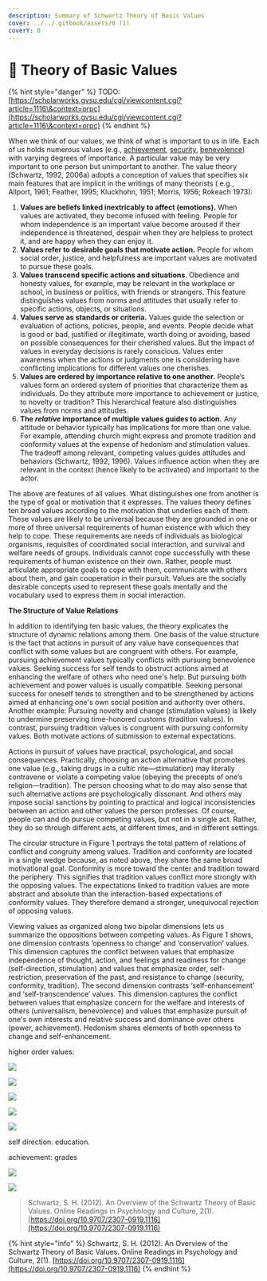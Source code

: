 ```yaml
---
description: Summary of Schwartz Theory of Basic Values
cover: ../../.gitbook/assets/0 (1)
coverY: 0
---
```


# 📘 Theory of Basic Values

{% hint style="danger" %}
TODO: [https://scholarworks.gvsu.edu/cgi/viewcontent.cgi?article=1116\&context=orpc](https://scholarworks.gvsu.edu/cgi/viewcontent.cgi?article=1116\&context=orpc)
{% endhint %}

When we think of our values, we think of what is important to us in life. Each of us holds numerous values (e.g., [achievement](self-enhancement/achievement.md), [security](conservation/security.md), [benevolence](self-transcendence/benevolence.md)) with varying degrees of importance. A particular value may be very important to one person but unimportant to another. The value theory (Schwartz, 1992, 2006a) adopts a conception of values that specifies six main features that are implicit in the writings of many theorists ( e.g., Allport, 1961; Feather, 1995; Kluckhohn, 1951; Morris, 1956; Rokeach 1973):

1. **Values are beliefs linked inextricably to affect (emotions).** When values are activated, they become infused with feeling. People for whom independence is an important value become aroused if their independence is threatened, despair when they are helpless to protect it, and are happy when they can enjoy it.
2. **Values refer to desirable goals that motivate action.** People for whom social order, justice, and helpfulness are important values are motivated to pursue these goals.
3. **Values transcend specific actions and situations**. Obedience and honesty values, for example, may be relevant in the workplace or school, in business or politics, with friends or strangers. This feature distinguishes values from norms and attitudes that usually refer to specific actions, objects, or situations.
4. **Values serve as standards or criteria.** Values guide the selection or evaluation of actions, policies, people, and events. People decide what is good or bad, justified or illegitimate, worth doing or avoiding, based on possible consequences for their cherished values. But the impact of values in everyday decisions is rarely conscious. Values enter awareness when the actions or judgments one is considering have conflicting implications for different values one cherishes.
5. **Values are ordered by importance relative to one another.** People’s values form an ordered system of priorities that characterize them as individuals. Do they attribute more importance to achievement or justice, to novelty or tradition? This hierarchical feature also distinguishes values from norms and attitudes.
6. **The **_**relative**_** importance of multiple values guides to action.** Any attitude or behavior typically has implications for more than one value. For example, attending church might express and promote tradition and conformity values at the expense of hedonism and stimulation values. The tradeoff among relevant, competing values guides attitudes and behaviors (Schwartz, 1992, 1996). Values influence action when they are relevant in the context (hence likely to be activated) and important to the actor.

The above are features of all values. What distinguishes one from another is the type of goal or motivation that it expresses. The values theory defines ten broad values according to the motivation that underlies each of them. These values are likely to be universal because they are grounded in one or more of three universal requirements of human existence with which they help to cope. These requirements are needs of individuals as biological organisms, requisites of coordinated social interaction, and survival and welfare needs of groups. Individuals cannot cope successfully with these requirements of human existence on their own. Rather, people must articulate appropriate goals to cope with them, communicate with others about them, and gain cooperation in their pursuit. Values are the socially desirable concepts used to represent these goals mentally and the vocabulary used to express them in social interaction.



**The Structure of Value Relations**

In addition to identifying ten basic values, the theory explicates the structure of dynamic relations among them. One basis of the value structure is the fact that actions in pursuit of any value have consequences that conflict with some values but are congruent with others. For example, pursuing achievement values typically conflicts with pursuing benevolence values. Seeking success for self tends to obstruct actions aimed at enhancing the welfare of others who need one's help. But pursuing both achievement and power values is usually compatible. Seeking personal success for oneself tends to strengthen and to be strengthened by actions aimed at enhancing one's own social position and authority over others. Another example: Pursuing novelty and change (stimulation values) is likely to undermine preserving time-honored customs (tradition values). In contrast, pursuing tradition values is congruent with pursuing conformity values. Both motivate actions of submission to external expectations.

Actions in pursuit of values have practical, psychological, and social consequences. Practically, choosing an action alternative that promotes one value (e.g., taking drugs in a cultic rite—stimulation) may literally contravene or violate a competing value (obeying the precepts of one’s religion—tradition). The person choosing what to do may also sense that such alternative actions are psychologically dissonant. And others may impose social sanctions by pointing to practical and logical inconsistencies between an action and other values the person professes. Of course, people can and do pursue competing values, but not in a single act. Rather, they do so through different acts, at different times, and in different settings.

The circular structure in Figure 1 portrays the total pattern of relations of conflict and congruity among values. Tradition and conformity are located in a single wedge because, as noted above, they share the same broad motivational goal. Conformity is more toward the center and tradition toward the periphery. This signifies that tradition values conflict more strongly with the opposing values. The expectations linked to tradition values are more abstract and absolute than the interaction-based expectations of conformity values. They therefore demand a stronger, unequivocal rejection of opposing values.

Viewing values as organized along two bipolar dimensions lets us summarize the oppositions between competing values. As Figure 1 shows, one dimension contrasts ‘openness to change’ and ‘conservation’ values. This dimension captures the conflict between values that emphasize independence of thought, action, and feelings and readiness for change (self-direction, stimulation) and values that emphasize order, self-restriction, preservation of the past, and resistance to change (security, conformity, tradition). The second dimension contrasts ‘self-enhancement’ and ‘self-transcendence’ values. This dimension captures the conflict between values that emphasize concern for the welfare and interests of others (universalism, benevolence) and values that emphasize pursuit of one's own interests and relative success and dominance over others (power, achievement). Hedonism shares elements of both openness to change and self-enhancement.

higher order values:

![](../../.gitbook/assets/1)

![](../../.gitbook/assets/2)

![](../../.gitbook/assets/3)

![](../../.gitbook/assets/4)

![](../../.gitbook/assets/5)

self direction: education.

achievement: grades

![](../../.gitbook/assets/6)

![](../../.gitbook/assets/7)

> Schwartz, S. H. (2012). An Overview of the Schwartz Theory of Basic Values. Online Readings in Psychology and Culture, 2(1). [https://doi.org/10.9707/2307-0919.1116](https://doi.org/10.9707/2307-0919.1116)

{% hint style="info" %}
Schwartz, S. H. (2012). An Overview of the Schwartz Theory of Basic Values. Online Readings in Psychology and Culture, 2(1). [https://doi.org/10.9707/2307-0919.1116](https://doi.org/10.9707/2307-0919.1116)
{% endhint %}
